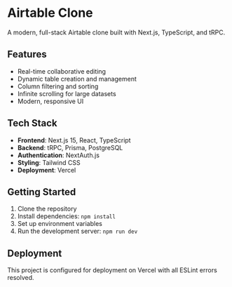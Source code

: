 # Airtable Clone

A modern, full-stack Airtable clone built with Next.js, TypeScript, and tRPC.

## Features

- Real-time collaborative editing
- Dynamic table creation and management
- Column filtering and sorting
- Infinite scrolling for large datasets
- Modern, responsive UI

## Tech Stack

- **Frontend**: Next.js 15, React, TypeScript
- **Backend**: tRPC, Prisma, PostgreSQL
- **Authentication**: NextAuth.js
- **Styling**: Tailwind CSS
- **Deployment**: Vercel

## Getting Started

1. Clone the repository
2. Install dependencies: `npm install`
3. Set up environment variables
4. Run the development server: `npm run dev`

## Deployment

This project is configured for deployment on Vercel with all ESLint errors resolved.

